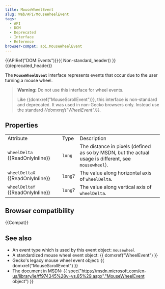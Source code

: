 ```yaml
---
title: MouseWheelEvent
slug: Web/API/MouseWheelEvent
tags:
  - API
  - DOM
  - Deprecated
  - Interface
  - Reference
browser-compat: api.MouseWheelEvent
---
```

{{APIRef("DOM Events")}}{{ Non-standard_header() }}{{deprecated_header}}

The **`MouseWheelEvent`** interface represents events that occur due to the user turning a mouse wheel.

> **Warning:** Do not use this interface for wheel events.
>
> Like {{domxref("MouseScrollEvent")}}, this interface is non-standard and deprecated. It was used in non-Gecko browsers only. Instead use the standard _{{domxref("WheelEvent")}}._

## Properties

<table class="standard-table">
  <tbody>
    <tr>
      <td class="header">Attribute</td>
      <td class="header">Type</td>
      <td class="header">Description</td>
    </tr>
    <tr>
      <td><code>wheelDelta</code> {{ReadOnlyInline}}</td>
      <td><code>long</code></td>
      <td>
        The distance in pixels (defined as so by MSDN, but the actual usage is
        different, see <code>mousewheel</code>).
      </td>
    </tr>
    <tr>
      <td><code>wheelDeltaX</code> {{ReadOnlyInline}}</td>
      <td><code>long</code>?</td>
      <td>The value along horizontal axis of <code>wheelDelta</code>.</td>
    </tr>
    <tr>
      <td><code>wheelDeltaY</code> {{ReadOnlyInline}}</td>
      <td><code>long</code>?</td>
      <td>The value along vertical axis of <code>wheelDelta</code>.</td>
    </tr>
  </tbody>
</table>

## Browser compatibility

{{Compat}}

## See also

- An event type which is used by this event object: `mousewheel`
- A standardized mouse wheel event object: {{ domxref("WheelEvent") }}
- Gecko's legacy mouse wheel event object: {{ domxref("MouseScrollEvent") }}
- The document in MSDN: {{ spec("https://msdn.microsoft.com/en-us/library/ie/ff974345%28v=vs.85%29.aspx","MouseWheelEvent object") }}
